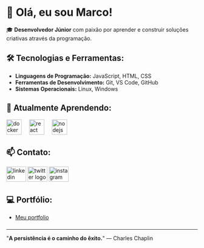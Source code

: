 # 👋 Olá, eu sou Marco!

🎓 **Desenvolvedor Júnior** com paixão por aprender e construir soluções criativas através da programação. 

## 🛠️ **Tecnologias e Ferramentas:**

- **Linguagens de Programação:** JavaScript, HTML, CSS
- **Ferramentas de Desenvolvimento:** Git, VS Code, GitHub
- **Sistemas Operacionais:** Linux, Windows

## 🌱 **Atualmente Aprendendo:**

<div align="left">
  <img src="https://cdn.jsdelivr.net/gh/devicons/devicon/icons/docker/docker-original.svg" height="40" alt="docker logo"  />
  <img width="12" />
  <img src="https://cdn.jsdelivr.net/gh/devicons/devicon/icons/react/react-original.svg" height="40" alt="react logo"  />
  <img width="12" />
  <img src="https://cdn.jsdelivr.net/gh/devicons/devicon/icons/nodejs/nodejs-original.svg" height="40" alt="nodejs logo"  />
</div>

###

## 📫 **Contato:**

<div align="left">
  <a href="https://www.linkedin.com/in/m2marco"><img src="https://raw.githubusercontent.com/maurodesouza/profile-readme-generator/master/src/assets/icons/social/linkedin/default.svg" width="52" height="40" alt="linkedin logo" /></a>
  <a href="https://x.com/m2ma_rco"><img src="https://raw.githubusercontent.com/maurodesouza/profile-readme-generator/master/src/assets/icons/social/twitter/default.svg" width="52" height="40" alt="twitter logo" /></a>
  <a href="https://www.instagram.com/m2ma.rco/"><img src="https://raw.githubusercontent.com/maurodesouza/profile-readme-generator/master/src/assets/icons/social/instagram/default.svg" width="52" height="40" alt="instagram logo" /></a>
</div>

## 💻 **Portfólio:** 

- [Meu portfolio](https://m2marco.github.io/portfolio-m2/)

###

---

"**A persistência é o caminho do êxito.**" — Charles Chaplin

